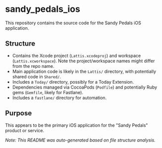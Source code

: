 # sandy_pedals_ios

This repository contains the source code for the Sandy Pedals iOS application.

## Structure

- Contains the Xcode project (`Lattis.xcodeproj`) and workspace (`Lattis.xcworkspace`). Note the project/workspace names might differ from the repo name.
- Main application code is likely in the `Lattis/` directory, with potentially shared code in `Shared/`.
- Includes a `Today/` directory, possibly for a Today Extension.
- Dependencies managed via CocoaPods (`Podfile`) and potentially Ruby gems (`Gemfile`, likely for Fastlane).
- Includes a `fastlane/` directory for automation.

## Purpose

This appears to be the primary iOS application for the "Sandy Pedals" product or service.

*Note: This README was auto-generated based on file structure analysis.* 